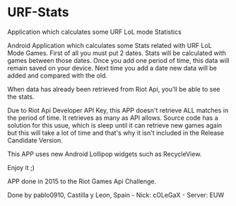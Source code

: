 # URF-Stats
Application which calculates some URF LoL mode Statistics

Android Application which calculates some Stats related with URF LoL Mode Games.
First of all you must put 2 dates. Stats will be calculated with games between those dates. Once you add one period of time, this data will remain saved on your device. Next time you add a date new data will be added and compared with the old.

When data has already been retrieved from Riot Api, you'll be able to see the stats.

Due to Riot Api Developer API Key, this APP doesn't retrieve ALL matches in the period of time. It retrieves as many as API allows. Source code has a solution for this usue, which is sleep until it can retrieve new games again but this will take a lot of time and that's why it isn't included in the Release Candidate Version.

This APP uses new Android Lollipop widgets such as RecycleView.

Enjoy it ;)

APP done in 2015 to the Riot Games Api Challenge.

Done by pablo0910, Castilla y Leon, Spain - Nick: cOLeGaX - Server: EUW
